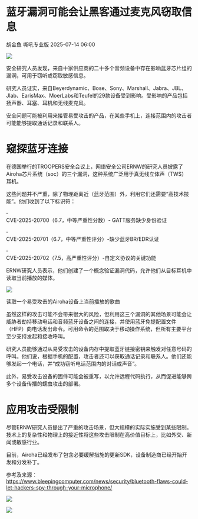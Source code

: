 #  蓝牙漏洞可能会让黑客通过麦克风窃取信息  
胡金鱼  嘶吼专业版   2025-07-14 06:00  
  
![](https://mmbiz.qpic.cn/mmbiz_gif/wpkib3J60o297rwgIksvLibPOwR24tqI8dGRUah80YoBLjTBJgws2n0ibdvfvv3CCm0MIOHTAgKicmOB4UHUJ1hH5g/640?wx_fmt=gif "")  
  
安全研究人员发现，来自十家供应商的二十多个音频设备中存在影响蓝牙芯片组的漏洞，可用于窃听或窃取敏感信息。  
  
研究人员证实，来自Beyerdynamic、Bose、Sony、Marshall、Jabra、JBL、Jlab、EarisMax、MoerLabs和Teufel的29款设备受到影响。受影响的产品包括扬声器、耳塞、耳机和无线麦克风。  
  
安全问题可能被利用来接管易受攻击的产品，在某些手机上，连接范围内的攻击者可能能够提取通话记录和联系人。  
# 窥探蓝牙连接  
  
在德国举行的TROOPERS安全会议上，网络安全公司ERNW的研究人员披露了Airoha芯片系统（soc）的三个漏洞，这种系统广泛用于真无线立体声（TWS）耳机。  
  
这些问题并不严重，除了物理距离近（蓝牙范围）外，利用它们还需要“高技术技能”。他们收到了以下标识符：  
  
**·**  
CVE-2025-20700（6.7，中等严重性分数）- GATT服务缺少身份验证  
  
**·**  
CVE-2025-20701（6.7，中等严重性评分）-缺少蓝牙BR/EDR认证  
  
**·**  
CVE-2025-20702（7.5，高严重性评分）-自定义协议的关键功能  
  
ERNW研究人员表示，他们创建了一个概念验证漏洞代码，允许他们从目标耳机中读取当前播放的媒体。  
  
![](https://mmbiz.qpic.cn/sz_mmbiz_png/wpkib3J60o29Hvw2gHA9kibXnJyicoNOvg3MAQjhic4YOWARTaV8CiatMIWa6IatPq54s5DkRESpYDyAowuziatcdDaw/640?wx_fmt=png&from=appmsg "")  
  
读取一个易受攻击的Airoha设备上当前播放的歌曲  
  
虽然这样的攻击可能不会带来很大的风险，但利用这三个漏洞的其他场景可能会让威胁者劫持移动电话和音频蓝牙设备之间的连接，并使用蓝牙免提配置文件（HFP）向电话发出命令。可用命令的范围取决于移动操作系统，但所有主要平台至少支持发起和接收呼叫。  
  
研究人员能够通过从易受攻击的设备内存中提取蓝牙链接密钥来触发对任意号码的呼叫。他们说，根据手机的配置，攻击者还可以获取通话记录和联系人。他们还能够发起一个电话，并“成功窃听电话范围内的对话或声音”。  
  
此外，易受攻击设备的固件可能会被重写，以允许远程代码执行，从而促进能够跨多个设备传播的蠕虫攻击的部署。  
# 应用攻击受限制  
  
尽管ERNW研究人员提出了严重的攻击场景，但大规模的实际实施受到某些限制。技术上的复杂性和物理上的接近性将这些攻击限制在高价值目标上，比如外交、新闻或敏感行业。  
  
目前，Airoha已经发布了包含必要缓解措施的更新SDK，设备制造商已经开始开发和分发补丁。  
  
参考及来源：  
https://www.bleepingcomputer.com/news/security/bluetooth-flaws-could-let-hackers-spy-through-your-microphone/  
  
![](https://mmbiz.qpic.cn/sz_mmbiz_png/wpkib3J60o29Hvw2gHA9kibXnJyicoNOvg3FnenTMtoY8O41aj0T3VSm94zbibzw52GeVvNns5dxhRaEdkiaVOZsmYQ/640?wx_fmt=png&from=appmsg "")  
  
![](https://mmbiz.qpic.cn/sz_mmbiz_png/wpkib3J60o29Hvw2gHA9kibXnJyicoNOvg30cYPtV0h6VPVtHAj1ibjjoCzeSLS0q1ZwtE6I4u0Biao1LeXtYEqPXdg/640?wx_fmt=png&from=appmsg "")  
  
  
